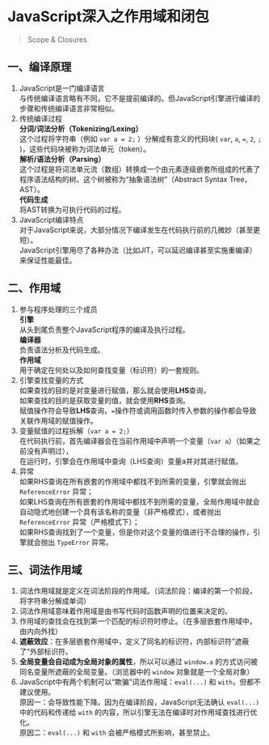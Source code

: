 # JavaScript深入之作用域和闭包

> Scope & Closures

## 一、编译原理
1. JavaScript是一门编译语言  
    与传统编译语言略有不同，它不是提前编译的。但JavaScript引擎进行编译的步骤和传统编译语言非常相似。
2. 传统编译过程  
    **分词/词法分析（Tokenizing/Lexing）**  
    这个过程将字符串（例如 `var a = 2;` ）分解成有意义的代码块( `var`, `a`, `=`, `2`, `;` )，这些代码块被称为词法单元（token）。  
    **解析/语法分析（Parsing）**  
    这个过程是将词法单元流（数组）转换成一个由元素逐级嵌套所组成的代表了程序语法结构的树。这个树被称为“抽象语法树”（Abstract Syntax Tree，AST）。  
    **代码生成**  
    将AST转换为可执行代码的过程。
3. JavaScript编译特点  
    对于JavaScript来说，大部分情况下编译发生在代码执行前的几微妙（甚至更短）。  
    JavaScript引擎用尽了各种办法（比如JIT，可以延迟编译甚至实施重编译）来保证性能最佳。 

## 二、作用域
1. 参与程序处理的三个成员  
    **引擎**  
    从头到尾负责整个JavaScript程序的编译及执行过程。  
    **编译器**  
    负责语法分析及代码生成。  
    **作用域**  
    用于确定在何处以及如何查找变量（标识符）的一套规则。
2. 引擎查找变量的方式  
    如果查找的目的是对变量进行赋值，那么就会使用**LHS**查询，  
    如果查找的目的是获取变量的值，就会使用**RHS**查询。  
    赋值操作符会导致**LHS**查询，`=`操作符或调用函数时传入参数的操作都会导致关联作用域的赋值操作。
3. 变量赋值的过程拆解（`var a = 2;`）  
    在代码执行前，首先编译器会在当前作用域中声明一个变量（`var a`）（如果之前没有声明过），  
    在运行时，引擎会在作用域中查询（LHS查询）变量a并对其进行赋值。
4. 异常  
    如果RHS查询在所有嵌套的作用域中都找不到所需的变量，引擎就会抛出 `ReferenceError` 异常；  
    如果LHS查询在所有嵌套的作用域中都找不到所需的变量，全局作用域中就会自动隐式地创建一个具有该名称的变量（非严格模式），或者抛出 `ReferenceError` 异常（严格模式下）；  
    如果RHS查询找到了一个变量，但是你对这个变量的值进行不合理的操作，引擎就会抛出 `TypeError` 异常。

## 三、词法作用域
1. 词法作用域就是定义在词法阶段的作用域。（词法阶段：编译的第一个阶段，将字符串分解成单词）
2. 词法作用域意味着作用域是由书写代码时函数声明的位置来决定的。
3. 作用域的查找会在找到第一个匹配的标识符时停止。（在多层嵌套作用域中，由内向外找）
4. **遮蔽效应**：在多层嵌套作用域中，定义了同名的标识符，内部标识符”遮蔽了”外部标识符。
5. **全局变量会自动成为全局对象的属性**，所以可以通过 `window.a` 的方式访问被同名变量所遮蔽的全局变量。（浏览器中的 `window` 对象就是一个全局对象）
6. JavaScript中有两个机制可以“欺骗”词法作用域：`eval(...)` 和 `with`，但都不建议使用。  
    原因一：会导致性能下降。因为在编译阶段，JavaScript无法确认 `eval(...)` 中的代码和传递给 `with` 的内容，所以引擎无法在编译时对作用域查找进行优化。  
    原因二：`eval(...)` 和 `with` 会被严格模式所影响，甚至禁止。